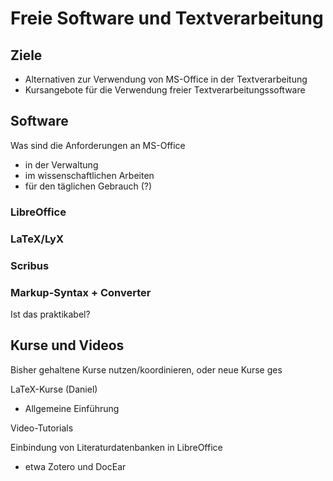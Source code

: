 Freie Software und Textverarbeitung
===================================

  

Ziele
-----

  

-   Alternativen zur Verwendung von MS-Office in der Textverarbeitung
-   Kursangebote für die Verwendung freier Textverarbeitungssoftware

  

Software
--------

  
Was sind die Anforderungen an MS-Office  

-   in der Verwaltung
-   im wissenschaftlichen Arbeiten
-   für den täglichen Gebrauch (?)

  

### LibreOffice

### LaTeX/LyX

### Scribus

  

### Markup-Syntax + Converter

  
Ist das praktikabel?  
  

Kurse und Videos
----------------

  
Bisher gehaltene Kurse nutzen/koordinieren, oder neue Kurse ges  
  

LaTeX-Kurse (Daniel)

-   Allgemeine Einführung

  

Video-Tutorials

Einbindung von Literaturdatenbanken in LibreOffice

-   etwa Zotero und DocEar

  
  

